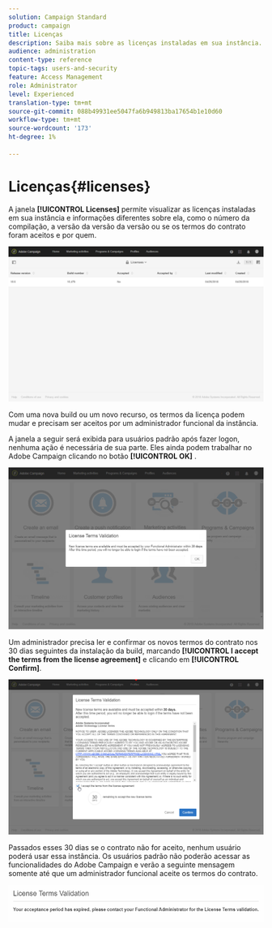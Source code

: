 ```yaml
---
solution: Campaign Standard
product: campaign
title: Licenças
description: Saiba mais sobre as licenças instaladas em sua instância.
audience: administration
content-type: reference
topic-tags: users-and-security
feature: Access Management
role: Administrator
level: Experienced
translation-type: tm+mt
source-git-commit: 088b49931ee5047fa6b949813ba17654b1e10d60
workflow-type: tm+mt
source-wordcount: '173'
ht-degree: 1%

---
```



# Licenças{#licenses}

A janela **[!UICONTROL Licenses]** permite visualizar as licenças instaladas em sua instância e informações diferentes sobre ela, como o número da compilação, a versão da versão da versão ou se os termos do contrato foram aceitos e por quem.

![](assets/license_1.png)

Com uma nova build ou um novo recurso, os termos da licença podem mudar e precisam ser aceitos por um administrador funcional da instância.

A janela a seguir será exibida para usuários padrão após fazer logon, nenhuma ação é necessária de sua parte. Eles ainda podem trabalhar no Adobe Campaign clicando no botão **[!UICONTROL OK]** .

![](assets/license_2.png)

Um administrador precisa ler e confirmar os novos termos do contrato nos 30 dias seguintes da instalação da build, marcando **[!UICONTROL I accept the terms from the license agreement]** e clicando em **[!UICONTROL Confirm]**.

![](assets/license_3.png)

Passados esses 30 dias se o contrato não for aceito, nenhum usuário poderá usar essa instância. Os usuários padrão não poderão acessar as funcionalidades do Adobe Campaign e verão a seguinte mensagem somente até que um administrador funcional aceite os termos do contrato.

![](assets/license_4.png)

